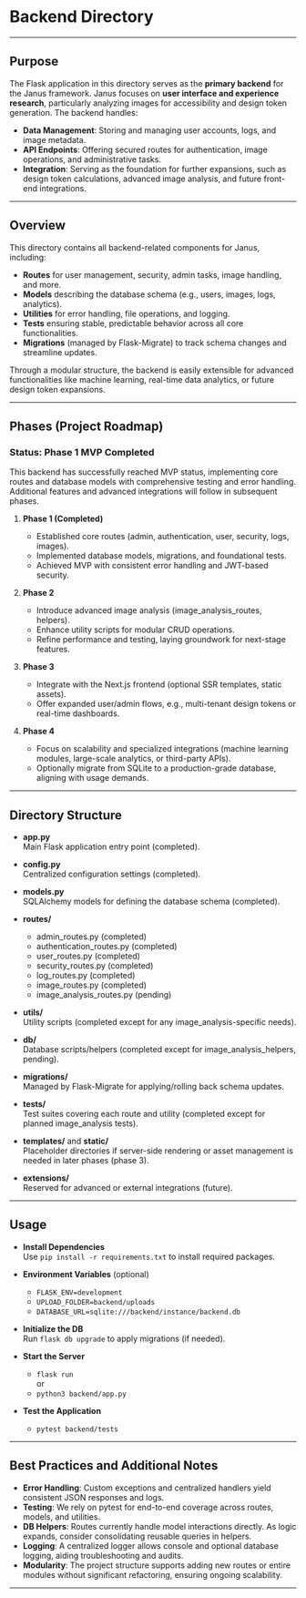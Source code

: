 # Backend Directory

---

## Purpose

The Flask application in this directory serves as the **primary backend** for the Janus framework. Janus focuses on **user interface and experience research**, particularly analyzing images for accessibility and design token generation. The backend handles:

- **Data Management**: Storing and managing user accounts, logs, and image metadata.  
- **API Endpoints**: Offering secured routes for authentication, image operations, and administrative tasks.  
- **Integration**: Serving as the foundation for further expansions, such as design token calculations, advanced image analysis, and future front-end integrations.

---

## Overview

This directory contains all backend-related components for Janus, including:

- **Routes** for user management, security, admin tasks, image handling, and more.
- **Models** describing the database schema (e.g., users, images, logs, analytics).
- **Utilities** for error handling, file operations, and logging.
- **Tests** ensuring stable, predictable behavior across all core functionalities.
- **Migrations** (managed by Flask-Migrate) to track schema changes and streamline updates.

Through a modular structure, the backend is easily extensible for advanced functionalities like machine learning, real-time data analytics, or future design token expansions.

---

## Phases (Project Roadmap)

### Status: Phase 1 MVP Completed

This backend has successfully reached MVP status, implementing core routes and database models with comprehensive testing and error handling. Additional features and advanced integrations will follow in subsequent phases.

1. **Phase 1 (Completed)**  
   - Established core routes (admin, authentication, user, security, logs, images).  
   - Implemented database models, migrations, and foundational tests.  
   - Achieved MVP with consistent error handling and JWT-based security.

2. **Phase 2**  
   - Introduce advanced image analysis (image_analysis_routes, helpers).  
   - Enhance utility scripts for modular CRUD operations.  
   - Refine performance and testing, laying groundwork for next-stage features.

3. **Phase 3**  
   - Integrate with the Next.js frontend (optional SSR templates, static assets).  
   - Offer expanded user/admin flows, e.g., multi-tenant design tokens or real-time dashboards.

4. **Phase 4**  
   - Focus on scalability and specialized integrations (machine learning modules, large-scale analytics, or third-party APIs).  
   - Optionally migrate from SQLite to a production-grade database, aligning with usage demands.

---

## Directory Structure

- **app.py**  
  Main Flask application entry point (completed).

- **config.py**  
  Centralized configuration settings (completed).

- **models.py**  
  SQLAlchemy models for defining the database schema (completed).

- **routes/**  
  - admin_routes.py (completed)  
  - authentication_routes.py (completed)  
  - user_routes.py (completed)  
  - security_routes.py (completed)  
  - log_routes.py (completed)  
  - image_routes.py (completed)  
  - image_analysis_routes.py (pending)  

- **utils/**  
  Utility scripts (completed except for any image_analysis-specific needs).

- **db/**  
  Database scripts/helpers (completed except for image_analysis_helpers, pending).

- **migrations/**  
  Managed by Flask-Migrate for applying/rolling back schema updates.

- **tests/**  
  Test suites covering each route and utility (completed except for planned image_analysis tests).

- **templates/** and **static/**  
  Placeholder directories if server-side rendering or asset management is needed in later phases (phase 3).

- **extensions/**  
  Reserved for advanced or external integrations (future).

---

## Usage

- **Install Dependencies**  
  Use `pip install -r requirements.txt` to install required packages.

- **Environment Variables** (optional)  
  - `FLASK_ENV=development`  
  - `UPLOAD_FOLDER=backend/uploads`  
  - `DATABASE_URL=sqlite:///backend/instance/backend.db`  

- **Initialize the DB**  
  Run `flask db upgrade` to apply migrations (if needed).

- **Start the Server**  
  - `flask run`  
  or  
  - `python3 backend/app.py`

- **Test the Application**  
  - `pytest backend/tests`

---

## Best Practices and Additional Notes

- **Error Handling**: Custom exceptions and centralized handlers yield consistent JSON responses and logs.
- **Testing**: We rely on pytest for end-to-end coverage across routes, models, and utilities.
- **DB Helpers**: Routes currently handle model interactions directly. As logic expands, consider consolidating reusable queries in helpers.
- **Logging**: A centralized logger allows console and optional database logging, aiding troubleshooting and audits.
- **Modularity**: The project structure supports adding new routes or entire modules without significant refactoring, ensuring ongoing scalability.

---
